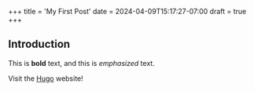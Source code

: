 +++
title = 'My First Post' 
date = 2024-04-09T15:17:27-07:00 
draft = true
+++

## Introduction

This is **bold** text, and this is *emphasized* text.

Visit the [Hugo](https://gohugo.io) website!

